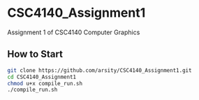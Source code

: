 # CSC4140_Assignment1
Assignment 1 of CSC4140 Computer Graphics
## How to Start
```bash
git clone https://github.com/arsity/CSC4140_Assignment1.git
cd CSC4140_Assignment1
chmod u+x compile_run.sh
./compile_run.sh
```
